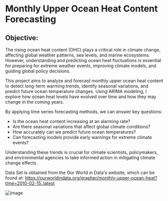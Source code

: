 # Monthly Upper Ocean Heat Content Forecasting

## Objective:

The rising ocean heat content (OHC) plays a critical role in climate change, affecting global weather patterns, sea levels, and marine ecosystems. However, understanding and predicting ocean heat fluctuations is essential for preparing for extreme weather events, improving climate models, and guiding global policy decisions.

This project aims to analyze and forecast monthly upper ocean heat content to detect long-term warming trends, identify seasonal variations, and predict future ocean temperature changes. Using ARIMA modeling, I explore how ocean heat levels have evolved over time and how they may change in the coming years.

By applying time series forecasting methods, we can answer key questions:

- Is the ocean heat content increasing at an alarming rate?
- Are there seasonal variations that affect global climate conditions?
- How accurately can we predict future ocean temperatures?
- Can forecasting models provide early warnings for extreme climate events?

Understanding these trends is crucial for climate scientists, policymakers, and environmental agencies to take informed action in mitigating climate change effects.

Data Set is obtained from the Our World in Data's website, which can be found at: https://ourworldindata.org/grapher/monthly-upper-ocean-heat?time=2010-02-15..latest



![image](https://github.com/user-attachments/assets/7cdb402b-6620-4e4c-b4bf-44815122bdb5)
